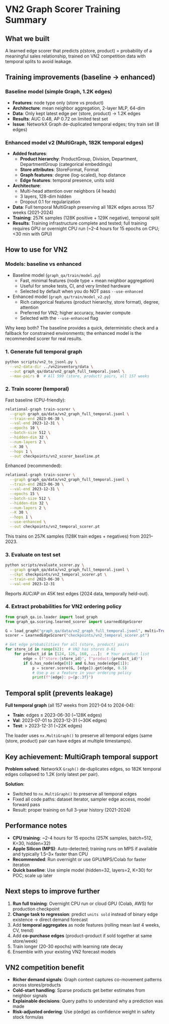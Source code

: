 # VN2 Graph Scorer Training Summary

## What we built

A learned edge scorer that predicts p(store, product) = probability of a meaningful sales relationship, trained on VN2 competition data with temporal splits to avoid leakage.

## Training improvements (baseline → enhanced)

### Baseline model (simple Graph, 1.2K edges)
- **Features**: node type only (store vs product)
- **Architecture**: mean neighbor aggregation, 2-layer MLP, 64-dim
- **Data**: Only kept latest edge per (store, product) → 1.2K edges
- **Results**: AUC 0.48, AP 0.72 on limited test set
- **Issue**: NetworkX Graph de-duplicated temporal edges; tiny train set (8 edges)

### Enhanced model v2 (MultiGraph, 182K temporal edges)
- **Added features**:
  - **Product hierarchy**: ProductGroup, Division, Department, DepartmentGroup (categorical embeddings)
  - **Store attributes**: StoreFormat, Format
  - **Graph features**: degree (log-scaled), hop distance
  - **Edge features**: temporal presence, units sold
- **Architecture**:
  - Multi-head attention over neighbors (4 heads)
  - 3 layers, 128-dim hidden
  - Dropout 0.1 for regularization
- **Data**: Full temporal MultiGraph preserving all 182K edges across 157 weeks (2021-2024)
- **Training**: 257K samples (128K positive + 129K negative), temporal split
- **Results**: Training infrastructure complete and tested; full training requires GPU or overnight CPU run (~2-4 hours for 15 epochs on CPU; <30 min with GPU)

## How to use for VN2

### Models: baseline vs enhanced

- Baseline model (`graph_qa/train/model.py`)
  - Fast, minimal features (node type + mean neighbor aggregation)
  - Useful for smoke tests, CI, and very limited hardware
  - Selected by default when you do NOT pass `--use-enhanced`
- Enhanced model (`graph_qa/train/model_v2.py`)
  - Rich categorical features (product hierarchy, store format), degree, attention
  - Preferred for VN2; higher accuracy, heavier compute
  - Selected with the `--use-enhanced` flag

Why keep both? The baseline provides a quick, deterministic check and a fallback for constrained environments; the enhanced model is the recommended scorer for real results.

### 1. Generate full temporal graph
```bash
python scripts/vn2_to_jsonl.py \
  --vn2-data-dir ../vn2inventory/data \
  --out graph_qa/data/vn2_graph_full_temporal.jsonl \
  --max-pairs 0  # All 599 (store, product) pairs, all 157 weeks
```

### 2. Train scorer (temporal)

Fast baseline (CPU-friendly):
```bash
relational-graph train-scorer \
  --graph graph_qa/data/vn2_graph_full_temporal.jsonl \
  --train-end 2023-06-30 \
  --val-end 2023-12-31 \
  --epochs 10 \
  --batch-size 512 \
  --hidden-dim 32 \
  --num-layers 2 \
  --K 30 \
  --hops 1 \
  --out checkpoints/vn2_scorer_baseline.pt
```

Enhanced (recommended):
```bash
relational-graph train-scorer \
  --graph graph_qa/data/vn2_graph_full_temporal.jsonl \
  --train-end 2023-06-30 \
  --val-end 2023-12-31 \
  --epochs 15 \
  --batch-size 512 \
  --hidden-dim 32 \
  --num-layers 2 \
  --K 30 \
  --hops 1 \
  --use-enhanced \
  --out checkpoints/vn2_temporal_scorer.pt
```
This trains on 257K samples (128K train edges + negatives) from 2021–2023.

### 3. Evaluate on test set
```bash
python scripts/evaluate_scorer.py \
  --graph graph_qa/data/vn2_graph_full_temporal.jsonl \
  --ckpt checkpoints/vn2_temporal_scorer.pt \
  --train-end 2023-06-30 \
  --val-end 2023-12-31
```
Reports AUC/AP on 45K test edges (2024 data, temporally held-out).

### 4. Extract probabilities for VN2 ordering policy
```python
from graph_qa.io.loader import load_graph
from graph_qa.scoring.learned_scorer import LearnedEdgeScorer

G = load_graph("graph_qa/data/vn2_graph_full_temporal.jsonl", multi=True)
scorer = LearnedEdgeScorer("checkpoints/vn2_temporal_scorer.pt")

# Get edge probabilities for all (store, product) pairs
for store_id in range(62):  # VN2 has stores 0-61
    for product_id in [124, 126, 160, ...]:  # Your product list
        edge = (f"store:{store_id}", f"product:{product_id}")
        if G.has_node(edge[0]) and G.has_node(edge[1]):
            p = scorer.score(G, [edge]).get(edge, 0.5)
            # Use p as a feature in your ordering policy
            print(f"{edge}: p={p:.3f}")
```

## Temporal split (prevents leakage)

**Full temporal graph** (all 157 weeks from 2021-04 to 2024-04):
- **Train**: edges ≤ 2023-06-30 (~128K edges)
- **Val**: 2023-07-01 to 2023-12-31 (~30K edges)
- **Test**: > 2023-12-31 (~22K edges)

The loader uses `nx.MultiGraph()` to preserve all temporal edges (same (store, product) pair can have edges at multiple timestamps).

## Key achievement: MultiGraph temporal support

**Problem solved**: NetworkX `Graph()` de-duplicates edges, so 182K temporal edges collapsed to 1.2K (only latest per pair).

**Solution**: 
- Switched to `nx.MultiGraph()` to preserve all temporal edges
- Fixed all code paths: dataset iterator, sampler edge access, model forward pass
- Result: proper training on full 3-year history (2021-2024)

## Performance notes
- **CPU training**: ~2-4 hours for 15 epochs (257K samples, batch=512, K=30, hidden=32)
- **Apple Silicon (MPS)**: Auto-detected; training runs on MPS if available and typically 1.5–3× faster than CPU
- **Recommended**: Run overnight or use GPU/MPS/Colab for faster iteration
- **Quick baseline**: Use simple model (hidden=32, layers=2, K=30) for POC; scale up later

## Next steps to improve further
1. **Run full training**: Overnight CPU run or cloud GPU (Colab, AWS) for production checkpoint
2. **Change task to regression**: predict `units sold` instead of binary edge existence → direct demand forecast
3. Add **temporal aggregates** as node features (rolling mean last 4 weeks, CV, trend)
4. Add **co-purchase edges** (product–product if sold together at same store/week)
5. Train longer (20-30 epochs) with learning rate decay
6. Ensemble with your existing VN2 forecast models

## VN2 competition benefit
- **Richer demand signals**: Graph context captures co-movement patterns across stores/products
- **Cold-start handling**: Sparse products get better estimates from neighbor signals
- **Explainable decisions**: Query paths to understand why a prediction was made
- **Risk-adjusted ordering**: Use p(edge) as confidence weight in safety stock formulas

